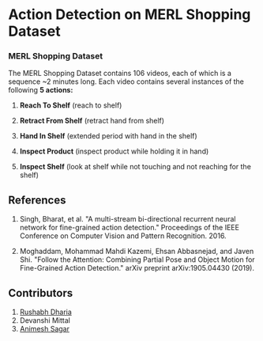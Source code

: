 # Action Detection on MERL Shopping Dataset


### MERL Shopping Dataset

The MERL Shopping Dataset contains 106 videos, each of which is a sequence ~2 minutes long. Each video contains several instances of the following **5 actions:**


  1. **Reach To Shelf**      (reach to shelf)

  2. **Retract From Shelf**  (retract hand from shelf)

  3. **Hand In Shelf**       (extended period with hand in the shelf)

  4. **Inspect Product**     (inspect product while holding it in hand)

  5. **Inspect Shelf**       (look at shelf while not touching and not reaching for the shelf)



## References

1. Singh, Bharat, et al. "A multi-stream bi-directional recurrent neural network for fine-grained action detection." Proceedings of the IEEE Conference on Computer Vision and Pattern Recognition. 2016.

2. Moghaddam, Mohammad Mahdi Kazemi, Ehsan Abbasnejad, and Javen Shi. "Follow the Attention: Combining Partial Pose and Object Motion for Fine-Grained Action Detection." arXiv preprint arXiv:1905.04430 (2019).

## Contributors
1. [Rushabh Dharia](github.com/rushabhdharia)
2. Devanshi Mittal
3. [Animesh Sagar](github.com/animeshsagar)
